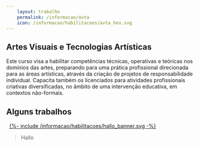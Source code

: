 ```yaml
---
    layout: trabalho
    permalink: /informacao/avta
    icon: /informacao/habilitacoes/avta_hex.svg
---
```


## Artes Visuais e Tecnologias Artísticas

Este curso visa a habilitar competências técnicas, operativas e teóricas nos domínios das artes, preparando para uma prática profissional direcionada para as áreas artísticas, através da criação de projetos de responsabilidade individual. Capacita também os licenciados para atividades profissionais criativas diversificadas, no âmbito de uma intervenção educativa, em contextos não-formais.

## Alguns trabalhos
&nbsp;
[{%- include /informacao/habilitacoes/hallo_banner.svg -%}](/projetos/hallo/) &nbsp;
> Hallo
